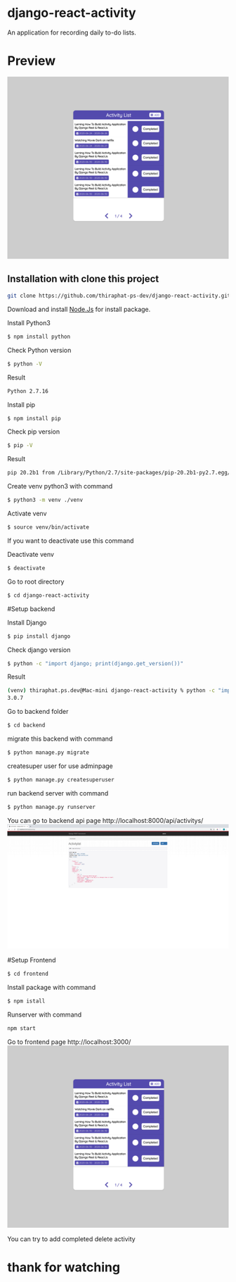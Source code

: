 # django-react-activity

An application for recording daily to-do lists.

# Preview

<img src='./img/frontend.png'></img>



## Installation with clone this project

```bash
git clone https://github.com/thiraphat-ps-dev/django-react-activity.git
```

Download and install [Node.Js](https://nodejs.org/en/download/) for install package.
<br/>

Install Python3

```bash
$ npm install python
```

Check Python version

```bash
$ python -V
```

Result

```bash
Python 2.7.16
```

Install pip

```bash
$ npm install pip
```

Check pip version

```bash
$ pip -V
```

Result

```bash
pip 20.2b1 from /Library/Python/2.7/site-packages/pip-20.2b1-py2.7.egg/pip (python 2.7)
```

Create venv python3 with command

```bash
$ python3 -m venv ./venv
```

Activate venv

```bash
$ source venv/bin/activate
```

If you want to deactivate use this command

Deactivate venv

```bash
$ deactivate
```

Go to root directory

```bash
$ cd django-react-activity
```

#Setup backend

Install Django

```bash
$ pip install django
```

Check django version

```bash
$ python -c "import django; print(django.get_version())"
```

Result

```bash
(venv) thiraphat.ps.dev@Mac-mini django-react-activity % python -c "import django; print(django.get_version())"
3.0.7
```

Go to backend folder

```bash
$ cd backend
```

migrate this backend with command

```bash
$ python manage.py migrate
```

createsuper user for use adminpage

```bash
$ python manage.py createsuperuser
```

run backend server with command

```bash
$ python manage.py runserver
```


You can go to backend api page http://localhost:8000/api/activitys/
![image info](./img/activity_list.png)

#Setup Frontend
```bash
$ cd frontend
```

Install package with command
```bash
$ npm istall
```

Runserver with command
```bash
npm start
```

Go to frontend page http://localhost:3000/
![image info](./img/frontend.png)

You can try to add completed delete activity
# thank for watching
